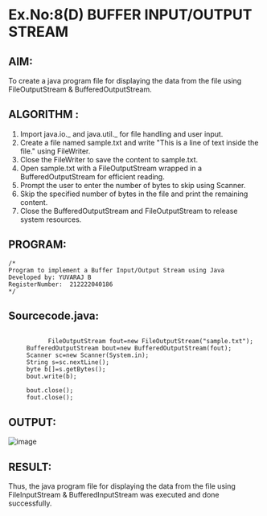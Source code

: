 # Ex.No:8(D) BUFFER INPUT/OUTPUT STREAM

## AIM:

To create a java program file for displaying the data from the file using FileOutputStream & BufferedOutputStream.

## ALGORITHM :

1. Import java.io._ and java.util._ for file handling and user input.
2. Create a file named sample.txt and write "This is a line of text inside the file." using FileWriter.
3. Close the FileWriter to save the content to sample.txt.
4. Open sample.txt with a FileOutputStream wrapped in a BufferedOutputStream for efficient reading.
5. Prompt the user to enter the number of bytes to skip using Scanner.
6. Skip the specified number of bytes in the file and print the remaining content.
7. Close the BufferedOutputStream and FileOutputStream to release system resources.

## PROGRAM:

```
/*
Program to implement a Buffer Input/Output Stream using Java
Developed by: YUVARAJ B
RegisterNumber:  212222040186
*/
```

## Sourcecode.java:

```

           FileOutputStream fout=new FileOutputStream("sample.txt");
     BufferedOutputStream bout=new BufferedOutputStream(fout);
     Scanner sc=new Scanner(System.in);
     String s=sc.nextLine();
     byte b[]=s.getBytes();
     bout.write(b);

     bout.close();
     fout.close();

```

## OUTPUT:

![image](https://github.com/user-attachments/assets/861176ee-7103-449d-978b-d2c3fe47d729)

## RESULT:

Thus, the java program file for displaying the data from the file using FileInputStream & BufferedInputStream was executed and done successfully.
